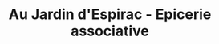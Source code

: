 ---
title: "Au Jardin d'Espirac - Epicerie associative"
url: /fourquevaux/au-jardin-despirac-epicerie-associative/
shop: commodité
---